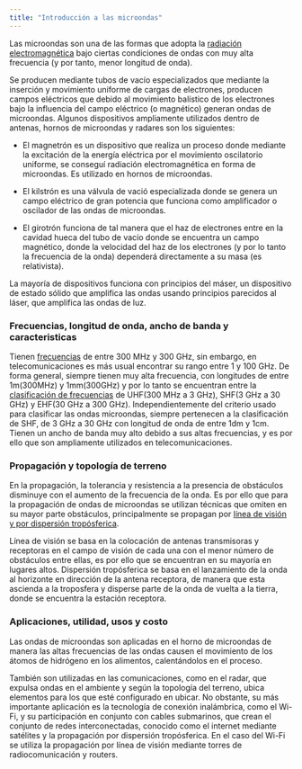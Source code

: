 ```yaml
---
title: "Introducción a las microondas"
---
```


Las microondas son una de las formas que adopta la [radiación electromagnética](<#>) bajo ciertas condiciones de ondas con muy alta frecuencia (y por tanto, menor longitud de onda).

Se producen mediante tubos de vacío especializados que mediante la inserción y movimiento uniforme de cargas de electrones, producen campos eléctricos que debido al movimiento balístico de los electrones bajo la influencia del campo eléctrico (o magnético) generan ondas de microondas. Algunos dispositivos ampliamente utilizados dentro de antenas, hornos de microondas y radares son los siguientes:

* El magnetrón es un dispositivo que realiza un proceso donde mediante la excitación de la energía eléctrica por el movimiento oscilatorio uniforme, se conseguí radiación electromagnética en forma de microondas. Es utilizado en hornos de microondas.

* El kilstrón es una válvula de vació especializada donde se genera un campo eléctrico de gran potencia que funciona como amplificador o oscilador de las ondas de microondas.

* El girotrón funciona de tal manera que el haz de electrones entre en la cavidad hueca del tubo de vacío donde se encuentra un campo magnético, donde la velocidad del haz de los electrones (y por lo tanto la frecuencia de la onda) dependerá directamente a su masa (es relativista).

La mayoría de dispositivos funciona con principios del máser, un dispositivo de estado sólido que amplifica las ondas usando principios parecidos al láser, que amplifica las ondas de luz.

### Frecuencias, longitud de onda, ancho de banda y caracteristicas

Tienen [frecuencias](<#>) de entre 300 MHz y 300 GHz, sin embargo, en telecomunicaciones es más usual encontrar su rango entre 1 y 100 GHz. De forma general, siempre tienen muy alta frecuencia, con longitudes de entre 1m(300MHz) y 1mm(300GHz) y por lo tanto se encuentran entre la [clasificación de frecuencias](#) de UHF(300 MHz a 3 GHz), SHF(3 GHz a 30 GHz) y EHF(30 GHz a 300 GHz). Independientemente del criterio usado para clasificar las ondas microondas, siempre pertenecen a la clasificación de SHF, de 3 GHz a 30 GHz con longitud de onda de entre 1dm y 1cm. Tienen un ancho de banda muy alto debido a sus altas frecuencias, y es por ello que son ampliamente utilizados en telecomunicaciones.

### Propagación y topología de terreno

En la propagación, la tolerancia y resistencia a la presencia de obstáculos disminuye con el aumento de la frecuencia de la onda. Es por ello que para la propagación de ondas de microondas se utilizan técnicas que omiten en su mayor parte obstáculos, principalmente se propagan por [línea de visión y por dispersión tropósferica]().

Línea de visión se basa en la colocación de antenas transmisoras y receptoras en el campo de visión de cada una con el menor número de obstáculos entre ellas, es por ello que se encuentran en su mayoría en lugares altos. Dispersión tropósferica se basa en el lanzamiento de la onda al horizonte en dirección de la antena receptora, de manera que esta ascienda a la troposfera y disperse parte de la onda de vuelta a la tierra, donde se encuentra la estación receptora.

### Aplicaciones, utilidad, usos y costo

Las ondas de microondas son aplicadas en el horno de microondas de manera las altas frecuencias de las ondas causen el movimiento de los átomos de hidrógeno en los alimentos, calentándolos en el proceso.

También son utilizadas en las comunicaciones, como en el radar, que expulsa ondas en el ambiente y según la topología del terreno, ubica elementos para los que esté configurado en ubicar. No obstante, su más importante aplicación es la tecnología de conexión inalámbrica, como el Wi-Fi, y su participación en conjunto con cables submarinos, que crean el conjunto de redes interconectadas, conocido como el internet mediante satélites y la propagación por dispersión tropósferica. En el caso del Wi-Fi se utiliza la propagación por línea de visión mediante torres de radiocomunicación y routers.

